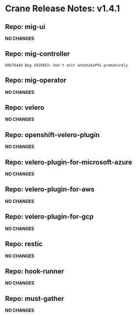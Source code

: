 # Crane Release Notes: v1.4.1

## Repo: mig-ui

**NO CHANGES**

## Repo: mig-controller

```
89b7644d Bug 1929853: Don't exit annotatePVs prematurely
```

## Repo: mig-operator

**NO CHANGES**

## Repo: velero

**NO CHANGES**

## Repo: openshift-velero-plugin

**NO CHANGES**

## Repo: velero-plugin-for-microsoft-azure

**NO CHANGES**

## Repo: velero-plugin-for-aws

**NO CHANGES**

## Repo: velero-plugin-for-gcp

**NO CHANGES**

## Repo: restic

**NO CHANGES**

## Repo: hook-runner

**NO CHANGES**

## Repo: must-gather

**NO CHANGES**
